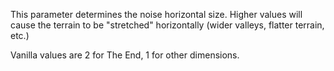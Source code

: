 This parameter determines the noise horizontal size. Higher values will cause the terrain to be
"stretched" horizontally (wider valleys, flatter terrain, etc.)

Vanilla values are 2 for The End, 1 for other dimensions.